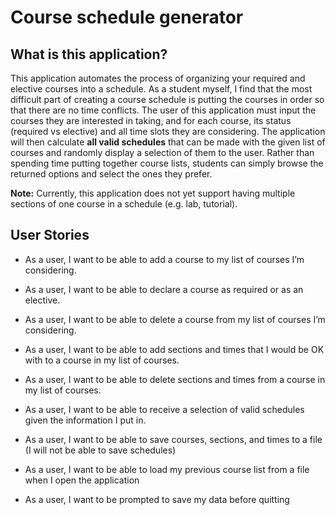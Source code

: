 # Course schedule generator

## What is this application?

This application automates the process of organizing your required and elective courses into a schedule. 
As a student myself, I find that the most difficult part of creating a course schedule is putting the courses in order 
so that there are no time conflicts. The user of this application must input the courses they are interested 
in taking, and for each course, its status (required vs elective) and all time slots they are considering. The 
application will then calculate **all valid schedules** that can be made with the given list of courses and randomly
display a selection of them to the user. Rather than spending time putting together course lists, students can simply
browse the returned options and select the ones they prefer.

**Note:** Currently, this application does not yet support having multiple sections of one course in a schedule
(e.g. lab, tutorial).

## User Stories

+ As a user, I want to be able to add a course to my list of courses I’m considering.
+ As a user, I want to be able to declare a course as required or as an elective.
+ As a user, I want to be able to delete a course from my list of courses I’m considering.
+ As a user, I want to be able to add sections and times that I would be OK with to a course in my list of courses.
+ As a user, I want to be able to delete sections and times from a course in my list of courses.
+ As a user, I want to be able to receive a selection of valid schedules given the information I put in.

+ As a user, I want to be able to save courses, sections, and times to a file (I will not be able to save schedules)
+ As a user, I want to be able to load my previous course list from a file when I open the application
+ As a user, I want to be prompted to save my data before quitting